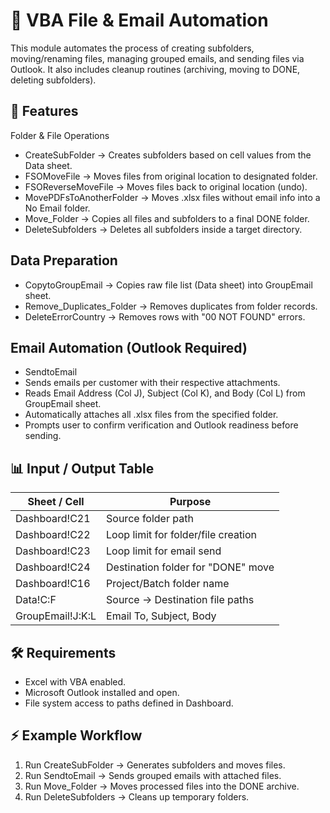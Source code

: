 # 📂 VBA File & Email Automation

This module automates the process of creating subfolders, moving/renaming files, managing grouped emails, and sending files via Outlook. It also includes cleanup routines (archiving, moving to DONE, deleting subfolders).

## 🚀 Features
Folder & File Operations
- CreateSubFolder → Creates subfolders based on cell values from the Data sheet.
- FSOMoveFile → Moves files from original location to designated folder.
- FSOReverseMoveFile → Moves files back to original location (undo).
- MovePDFsToAnotherFolder → Moves .xlsx files without email info into a No Email folder.
- Move_Folder → Copies all files and subfolders to a final DONE folder.
- DeleteSubfolders → Deletes all subfolders inside a target directory.

## Data Preparation
- CopytoGroupEmail → Copies raw file list (Data sheet) into GroupEmail sheet.
- Remove_Duplicates_Folder → Removes duplicates from folder records.
- DeleteErrorCountry → Removes rows with "00 NOT FOUND" errors.

## Email Automation (Outlook Required)
- SendtoEmail
- Sends emails per customer with their respective attachments.
- Reads Email Address (Col J), Subject (Col K), and Body (Col L) from GroupEmail sheet.
- Automatically attaches all .xlsx files from the specified folder.
- Prompts user to confirm verification and Outlook readiness before sending.

## 📊 Input / Output Table
| Sheet / Cell          | Purpose                              |
| ---------------------- | ------------------------------------ |
| Dashboard!C21          | Source folder path                   |
| Dashboard!C22          | Loop limit for folder/file creation  |
| Dashboard!C23          | Loop limit for email send            |
| Dashboard!C24          | Destination folder for "DONE" move   |
| Dashboard!C16          | Project/Batch folder name            |
| Data!C:F               | Source → Destination file paths      |
| GroupEmail!J:K:L       | Email To, Subject, Body              |

## 🛠 Requirements
- Excel with VBA enabled.
- Microsoft Outlook installed and open.
- File system access to paths defined in Dashboard.

## ⚡ Example Workflow
1. Run CreateSubFolder → Generates subfolders and moves files.
2. Run SendtoEmail → Sends grouped emails with attached files.
3. Run Move_Folder → Moves processed files into the DONE archive.
4. Run DeleteSubfolders → Cleans up temporary folders.
